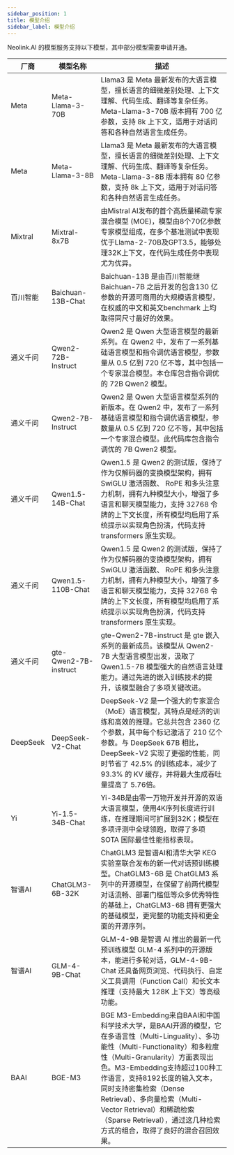 ```yaml
---
sidebar_position: 1
title: 模型介绍
sidebar_label: 模型介绍
---
```

Neolink.AI 的模型服务支持以下模型，其中部分模型需要申请开通。

| 厂商   | 模型名称                     | 描述                                                                                                    |
|--------|------------------------------|---------------------------------------------------------------------------------------------------------|
| Meta   | Meta-Llama-3-70B            | Llama3 是 Meta 最新发布的大语言模型，擅长语言的细微差别处理、上下文理解、代码生成、翻译等复杂任务。Meta-Llama-3-70B 版本拥有 700 亿参数，支持 8k 上下文，适用于对话问答和各种自然语言生成任务。 |
| Meta   | Meta-Llama-3-8B             | Llama3 是 Meta 最新发布的大语言模型，擅长语言的细微差别处理、上下文理解、代码生成、翻译等复杂任务。Meta-Llama-3-8B 版本拥有 80 亿参数，支持 8k 上下文，适用于对话问答和各种自然语言生成任务。 |
| Mixtral | Mixtral-8x7B               | 由Mistral AI发布的首个高质量稀疏专家混合模型 (MOE)，模型由8个70亿参数专家模型组成，在多个基准测试中表现优于Llama-2-70B及GPT3.5，能够处理32K上下文，在代码生成任务中表现尤为优异。 |
| 百川智能 | Baichuan-13B-Chat           | Baichuan-13B 是由百川智能继Baichuan-7B 之后开发的包含130 亿参数的开源可商用的大规模语言模型，在权威的中文和英文benchmark 上均取得同尺寸最好的效果。 |
| 通义千问 | Qwen2-72B-Instruct         | Qwen2 是 Qwen 大型语言模型的最新系列。在 Qwen2 中，发布了一系列基础语言模型和指令调优语言模型，参数量从 0.5 亿到 720 亿不等，其中包括一个专家混合模型。本仓库包含指令调优的 72B Qwen2 模型。 |
| 通义千问 | Qwen2-7B-Instruct          | Qwen2 是 Qwen 大型语言模型系列的新版本。在 Qwen2 中，发布了一系列基础语言模型和指令调优语言模型，参数量从 0.5 亿到 720 亿不等，其中包括一个专家混合模型。此代码库包含指令调优的 7B Qwen2 模型。 |
| 通义千问 | Qwen1.5-14B-Chat          | Qwen1.5 是 Qwen2 的测试版，保持了作为仅解码器的变换模型架构，拥有 SwiGLU 激活函数、 RoPE 和多头注意力机制，拥有九种模型大小，增强了多语言和聊天模型能力，支持 32768 令牌的上下文长度，所有模型均启用了系统提示以实现角色扮演，代码支持 transformers 原生实现。 |
| 通义千问 | Qwen1.5-110B-Chat         | Qwen1.5 是 Qwen2 的测试版，保持了作为仅解码器的变换模型架构，拥有 SwiGLU 激活函数、 RoPE 和多头注意力机制，拥有九种模型大小，增强了多语言和聊天模型能力，支持 32768 令牌的上下文长度，所有模型均启用了系统提示以实现角色扮演，代码支持 transformers 原生实现。 |
| 通义千问 | gte-Qwen2-7B-instruct      | gte-Qwen2-7B-instruct 是 gte 嵌入系列的最新成员。该模型从 Qwen2-7B 大型语言模型出发，汲取了 Qwen1.5-7B 模型强大的自然语言处理能力。通过先进的嵌入训练技术的提升，该模型融合了多项关键改进。 |
| DeepSeek | DeepSeek-V2-Chat           | DeepSeek-V2 是一个强大的专家混合（MoE）语言模型，其特点是经济的训练和高效的推理。它总共包含 2360 亿个参数，其中每个标记激活了 210 亿个参数。与 DeepSeek 67B 相比，DeepSeek-V2 实现了更强的性能，同时节省了 42.5% 的训练成本，减少了 93.3% 的 KV 缓存，并将最大生成吞吐量提高了 5.76倍。 |
| Yi      | Yi-1.5-34B-Chat            | Yi-34B是由零一万物开发并开源的双语大语言模型，使用4K序列长度进行训练，在推理期间可扩展到32K；模型在多项评测中全球领跑，取得了多项 SOTA 国际最佳性能指标表现。 |
| 智谱AI  | ChatGLM3-6B-32K            | ChatGLM3 是智谱AI和清华大学 KEG 实验室联合发布的新一代对话预训练模型。ChatGLM3-6B 是 ChatGLM3 系列中的开源模型，在保留了前两代模型对话流畅、部署门槛低等众多优秀特性的基础上，ChatGLM3-6B 拥有更强大的基础模型，更完整的功能支持和更全面的开源序列。 |
| 智谱AI  | GLM-4-9B-Chat               | GLM-4-9B 是智谱 AI 推出的最新一代预训练模型 GLM-4 系列中的开源版本，能进行多轮对话，GLM-4-9B-Chat 还具备网页浏览、代码执行、自定义工具调用（Function Call）和长文本推理（支持最大 128K 上下文）等高级功能。 |
| BAAI    | BGE-M3                     | BGE M3-Embedding来自BAAI和中国科学技术大学，是BAAI开源的模型，它在多语言性（Multi-Linguality）、多功能性（Multi-Functionality）和多粒度性（Multi-Granularity）方面表现出色。M3-Embedding支持超过100种工作语言，支持8192长度的输入文本，同时支持密集检索（Dense Retrieval）、多向量检索（Multi-Vector Retrieval）和稀疏检索（Sparse Retrieval），通过这几种检索方式的组合，取得了良好的混合召回效果。 |